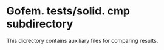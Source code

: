 # Gofem. tests/solid. cmp subdirectory

This dicrectory contains auxiliary files for comparing results.
